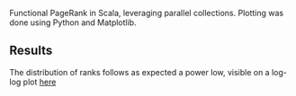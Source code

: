 Functional PageRank in Scala, leveraging parallel collections.
Plotting was done using Python and Matplotlib.

## Results

The distribution of ranks follows as expected a power low, visible
on a log-log plot
[here](https://github.com/mbesancon/PageRank/blob/master/rank_dist.pdf)
